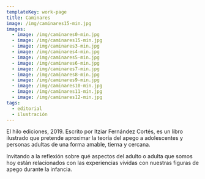 ```yaml
---
templateKey: work-page
title: Caminares
image: /img/caminares15-min.jpg
images:
  - image: /img/caminares0-min.jpg
  - image: /img/caminares15-min.jpg
  - image: /img/caminares3-min.jpg
  - image: /img/caminares4-min.jpg
  - image: /img/caminares5-min.jpg
  - image: /img/caminares6-min.jpg
  - image: /img/caminares7-min.jpg
  - image: /img/caminares8-min.jpg
  - image: /img/caminares9-min.jpg
  - image: /img/caminares10-min.jpg
  - image: /img/caminares11-min.jpg
  - image: /img/caminares12-min.jpg
tags:
  - editorial
  - ilustración
---
```

El hilo ediciones, 2019. Escrito por Itziar Fernández Cortés, es un libro ilustrado que pretende aproximar la teoría del apego a adolescentes y personas adultas de una forma amable, tierna y cercana.

Invitando a la reflexión sobre qué aspectos del adulto o adulta que somos hoy están relacionados con las experiencias vividas con nuestras figuras de apego durante la infancia.
